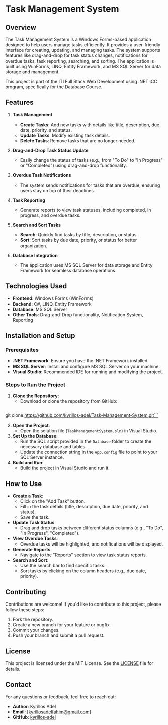 # Task Management System

## Overview
The Task Management System is a Windows Forms-based application designed to help users manage tasks efficiently. It provides a user-friendly interface for creating, updating, and managing tasks. The system supports features like drag-and-drop for task status changes, notifications for overdue tasks, task reporting, searching, and sorting. The application is built using WinForms, LINQ, Entity Framework, and MS SQL Server for data storage and management.

This project is part of the ITI Full Stack Web Development using .NET ICC program, specifically for the Database Course.

## Features
1. **Task Management**
   - **Create Tasks**: Add new tasks with details like title, description, due date, priority, and status.
   - **Update Tasks**: Modify existing task details.
   - **Delete Tasks**: Remove tasks that are no longer needed.

2. **Drag-and-Drop Task Status Update**
   - Easily change the status of tasks (e.g., from "To Do" to "In Progress" or "Completed") using drag-and-drop functionality.

3. **Overdue Task Notifications**
   - The system sends notifications for tasks that are overdue, ensuring users stay on top of their deadlines.

4. **Task Reporting**
   - Generate reports to view task statuses, including completed, in progress, and overdue tasks.

5. **Search and Sort Tasks**
   - **Search**: Quickly find tasks by title, description, or status.
   - **Sort**: Sort tasks by due date, priority, or status for better organization.

6. **Database Integration**
   - The application uses MS SQL Server for data storage and Entity Framework for seamless database operations.

## Technologies Used
- **Frontend**: Windows Forms (WinForms)
- **Backend**: C#, LINQ, Entity Framework
- **Database**: MS SQL Server
- **Other Tools**: Drag-and-Drop functionality, Notification System, Reporting

## Installation and Setup

### Prerequisites
- **.NET Framework**: Ensure you have the .NET Framework installed.
- **MS SQL Server**: Install and configure MS SQL Server on your machine.
- **Visual Studio**: Recommended IDE for running and modifying the project.

### Steps to Run the Project
1. **Clone the Repository**:
   - Download or clone the repository from GitHub:
   ```sh
git clone https://github.com/kyrillos-adel/Task-Management-System.git```

2. **Open the Project**:
   - Open the solution file (`TaskManagementSystem.sln`) in Visual Studio.
3. **Set Up the Database**:
   - Run the SQL script provided in the `Database` folder to create the necessary database and tables.
   - Update the connection string in the `App.config` file to point to your SQL Server instance.
4. **Build and Run**:
   - Build the project in Visual Studio and run it.

## How to Use
- **Create a Task**:
  - Click on the "Add Task" button.
  - Fill in the task details (title, description, due date, priority, and status).
  - Save the task.
- **Update Task Status**:
  - Drag and drop tasks between different status columns (e.g., "To Do", "In Progress", "Completed").
- **View Overdue Tasks**:
  - Overdue tasks will be highlighted, and notifications will be displayed.
- **Generate Reports**:
  - Navigate to the "Reports" section to view task status reports.
- **Search and Sort**:
  - Use the search bar to find specific tasks.
  - Sort tasks by clicking on the column headers (e.g., due date, priority).

## Contributing
Contributions are welcome! If you'd like to contribute to this project, please follow these steps:
1. Fork the repository.
2. Create a new branch for your feature or bugfix.
3. Commit your changes.
4. Push your branch and submit a pull request.

## License
This project is licensed under the MIT License. See the [LICENSE](LICENSE) file for details.

## Contact
For any questions or feedback, feel free to reach out:
- **Author**: Kyrillos Adel
- **Email**: [kyrillosadelfahim@gmail.com]
- **GitHub**: [kyrillos-adel](https://github.com/kyrillos-adel)
